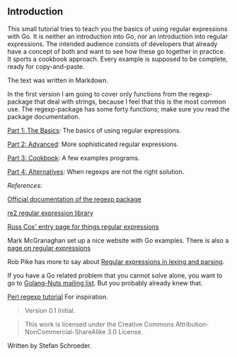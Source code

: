 ## Introduction ##

This small tutorial tries to teach you the basics of using regular expressions with Go. It is neither an introduction into Go, nor an introduction into regular expressions. The intended audience consists of developers that already have a concept of both and want to see how these go together in practice. It sports a cookbook approach. Every example is supposed to be complete, ready for copy-and-paste.

The text was written in Markdown.

In the first version I am going to cover only functions from the regexp-package that deal with strings, because I feel that this is the most common use. The regexp-package has some forty functions; make sure you read the package documentation.

[Part 1: The Basics](01-chapter1.markdown): The basics of using regular expressions.

[Part 2: Advanced](01-chapter2.markdown): More sophisticated regular expressions.

[Part 3: Cookbook](01-chapter3.markdown): A few examples programs.

[Part 4: Alternatives](01-chapter4.markdown): When regexps are not the right solution.

*References:*

[Official documentation of the regexp package](http://golang.org/pkg/regexp/)

[re2 regular expression library](https://code.google.com/p/re2/)

[Russ Cox' entry page for things regular expressions](http://swtch.com/~rsc/regexp/)

Mark McGranaghan set up a nice website with Go examples. There is also a 
[page on regular expressions](https://gobyexample.com/regular-expressions)

Rob Pike has more to say about [Regular expressions in lexing and parsing](http://commandcenter.blogspot.ch/2011/08/regular-expressions-in-lexing-and.html).

If you have a Go related problem that you cannot solve alone, you want to go to
[Golang-Nuts mailing list](https://groups.google.com/group/golang-nuts). 
But you probably already knew that.

[Perl regexp tutorial](http://perldoc.perl.org/perlretut.html) For inspiration.

> Version 0.1 Initial.

> This work is licensed under the Creative Commons Attribution-NonCommercial-ShareAlike 3.0 License.

Written by Stefan Schroeder.

